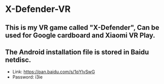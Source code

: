 # X-Defender-VR

## This is my VR game called "X-Defender", Can be used for Google cardboard and Xiaomi VR Play.

## The Android installation file is stored in Baidu netdisc.
- Link: https://pan.baidu.com/s/1qYIvSwG
- Password: i3ie
